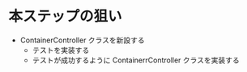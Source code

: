 # 本ステップの狙い

- ContainerController クラスを新設する
  - テストを実装する
  - テストが成功するように ContainerrController クラスを実装する
  
